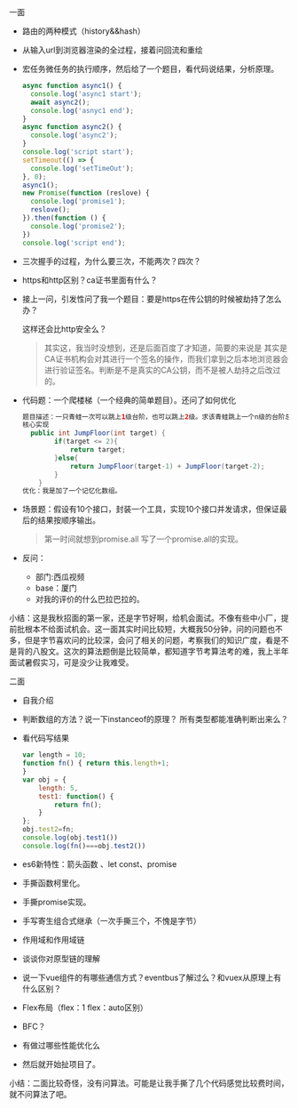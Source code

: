 一面

- 路由的两种模式（history&&hash）

- 从输入url到浏览器渲染的全过程，接着问回流和重绘

- 宏任务微任务的执行顺序，然后给了一个题目，看代码说结果，分析原理。

  ```js
  async function async1() {
  	console.log('async1 start');
  	await async2();
  	console.log('asnyc1 end');
  }
  async function async2() {
  	console.log('async2');
  }
  console.log('script start');
  setTimeout(() => {
  	console.log('setTimeOut');
  }, 0);
  async1();
  new Promise(function (reslove) {
  	console.log('promise1');
  	reslove();
  }).then(function () {
  	console.log('promise2');
  })
  console.log('script end');
  
  ```

- 三次握手的过程，为什么要三次，不能两次？四次？

- https和http区别？ca证书里面有什么？

- 接上一问，引发性问了我一个题目：要是https在传公钥的时候被劫持了怎么办？

  这样还会比http安全么？

  > 其实这，我当时没想到，还是后面百度了才知道，简要的来说是 其实是CA证书机构会对其进行一个签名的操作，而我们拿到之后本地浏览器会进行验证签名。判断是不是真实的CA公钥，而不是被人劫持之后改过的。

- 代码题：一个爬楼梯（一个经典的简单题目）。还问了如何优化

  ```java
  题目描述：一只青蛙一次可以跳上1级台阶，也可以跳上2级。求该青蛙跳上一个n级的台阶总共有多少种跳法（先后次序不同算不同的结果）。
  核心实现
  	public int JumpFloor(int target) {
          if(target <= 2){
              return target;
          }else{
              return JumpFloor(target-1) + JumpFloor(target-2);
          }
      }
  优化：我是加了一个记忆化数组。
  ```

- 场景题：假设有10个接口，封装一个工具，实现10个接口并发请求，但保证最后的结果按顺序输出。

  > 第一时间就想到promise.all 写了一个promise.all的实现。

- 反问：

  - 部门:西瓜视频
  - base：厦门
  - 对我的评价的什么巴拉巴拉的。

小结：这是我秋招面的第一家，还是字节好啊，给机会面试。不像有些中小厂，提前批根本不给面试机会。这一面其实时间比较短，大概我50分钟，问的问题也不多，但是字节喜欢问的比较深，会问了相关的问题，考察我们的知识广度，看是不是背的八股文。这次的算法题倒是比较简单，都知道字节考算法考的难，我上半年面试暑假实习，可是没少让我难受。



二面

- 自我介绍

- 判断数组的方法？说一下instanceof的原理？ 所有类型都能准确判断出来么？

- 看代码写结果

  ```js
  var length = 10;
  function fn() { return this.length+1;
  }
  var obj = {
      length: 5,
      test1: function() {
          return fn();
      }
  };
  obj.test2=fn;
  console.log(obj.test1())
  console.log(fn()===obj.test2())
  ```

- es6新特性：箭头函数 、let const、promise

- 手撕函数柯里化。

- 手撕promise实现。

- 手写寄生组合式继承（一次手撕三个，不愧是字节）

- 作用域和作用域链

- 谈谈你对原型链的理解

- 说一下vue组件的有哪些通信方式？eventbus了解过么？和vuex从原理上有什么区别？

- Flex布局（flex：1 flex：auto区别）

- BFC？

- 有做过哪些性能优化么

- 然后就开始扯项目了。



小结：二面比较奇怪，没有问算法。可能是让我手撕了几个代码感觉比较费时间，就不问算法了吧。